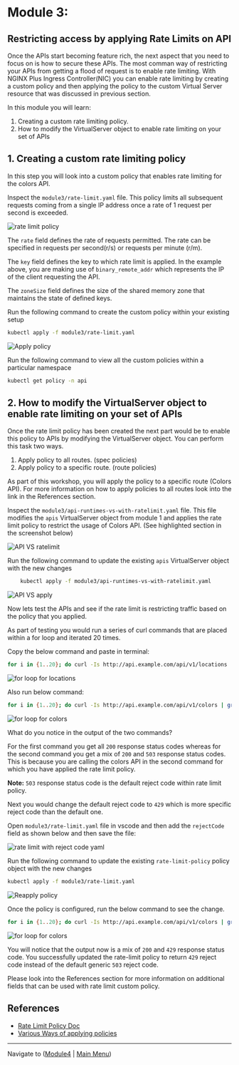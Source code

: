 # Module 3:

## Restricting access by applying Rate Limits on API

Once the APIs start becoming feature rich, the next aspect that you need to focus on is how to secure these APIs. The most comman way of restricting your APIs from getting a flood of request is to enable rate limiting. With NGINX Plus Ingress Controller(NIC) you can enable rate limiting by creating a custom policy and then applying the policy to the custom Virtual Server resource that was discussed in previous section.   

In this module you will learn:

1. Creating a custom rate limiting policy. 
2. How to modify the VirtualServer object to enable rate limiting on your set of APIs
 
## 1. Creating a custom rate limiting policy

In this step you will look into a custom policy that enables rate limiting for the colors API.

Inspect the `module3/rate-limit.yaml` file. This policy limits all subsequent requests coming from a single IP address once a rate of 1 request per second is exceeded. 

![rate limit policy](media/module3_rate-limit-policy.png)

The `rate` field defines the rate of requests permitted. The rate can be specified in requests per second(r/s) or requests per minute (r/m).

The `key` field defines the key to which rate limit is applied. In the example above, you are making use of `binary_remote_addr` which represents the IP of the client requesting the API.

The `zoneSize` field defines the size of the shared memory zone that maintains the state of defined keys.

Run the following command to create the custom policy within your existing setup

```bash
kubectl apply -f module3/rate-limit.yaml
```

![Apply policy](media/module3_apply-policy.png)

Run the following command to view all the custom policies within a particular namespace

```bash
kubectl get policy -n api
```

## 2. How to modify the VirtualServer object to enable rate limiting on your set of APIs

Once the rate limit policy has been created the next part would be to enable this policy to APIs by modifying the VirtualServer object. You can perform this task two ways.

1. Apply policy to all routes. (spec policies)
2. Apply policy to a specific route. (route policies)

As part of this workshop, you will apply the policy to a specific route (Colors API). For more information on how to apply policies to all routes look into the link in the References section.

Inspect the `module3/api-runtimes-vs-with-ratelimit.yaml` file. This file modifies the `apis` VirtualServer object from module 1 and applies the rate limit policy to restrict the usage of Colors API. (See highlighted section in the screenshot below)

![API VS ratelimit](media/module3_api_vs_ratelimit.png)

Run the following command to update the existing `apis` VirtualServer object with the new changes

```bash
    kubectl apply -f module3/api-runtimes-vs-with-ratelimit.yaml
```

![API VS apply](media/module3_api_vs_apply.png)

Now lets test the APIs and see if the rate limit is restricting traffic based on the policy that you applied.

As part of testing you would run a series of curl commands that are placed within a for loop and iterated 20 times.

Copy the below command and paste in terminal:

```bash
for i in {1..20}; do curl -Is http://api.example.com/api/v1/locations | grep "HTTP"; done
```

![for loop for locations](media/module3_test_locations.png)

Also run below command:

```bash
for i in {1..20}; do curl -Is http://api.example.com/api/v1/colors | grep "HTTP"; done
```

![for loop for colors](media/module3_test_colors.png)

What do you notice in the output of the two commands? 

For the first command you get all `200` response status codes whereas for the second command you get a mix of `200` and `503` response status codes. This is because you are calling the colors API in the second command for which you have applied the rate limit policy.

**Note:** `503` response status code is the default reject code within rate limit policy.

Next you would change the default reject code to `429` which is more specific reject code than the default one.

Open `module3/rate-limit.yaml` file in vscode and then add the `rejectCode` field as shown below and then save the file:

![rate limit with reject code yaml](media/module3_add_rejectcode.png)

Run the following command to update the existing `rate-limit-policy` policy object with the new changes

```bash
kubectl apply -f module3/rate-limit.yaml
```

![Reapply policy](media/module3_reapply_policy.png)

Once the policy is configured, run the below command to see the change.

```bash
for i in {1..20}; do curl -Is http://api.example.com/api/v1/colors | grep "HTTP"; done
```

![for loop for colors](media/module3_test_colors.png)

You will notice that the output now is a mix of `200` and `429` response status code. You successfully updated the rate-limit policy to return `429` reject code instead of the default generic `503` reject code.

Please look into the References section for more information on additional fields that can be used with rate limit custom policy.

## References

- [Rate Limit Policy Doc](https://docs.nginx.com/nginx-ingress-controller/configuration/policy-resource/#ratelimit)
- [Various Ways of applying policies](https://docs.nginx.com/nginx-ingress-controller/configuration/policy-resource/#applying-policies)


-------------

Navigate to ([Module4](../module4/readme.md) | [Main Menu](../README.md))

